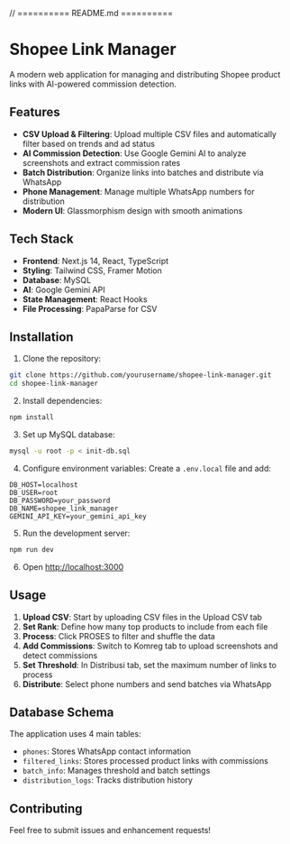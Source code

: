 // ========== README.md ==========
# Shopee Link Manager

A modern web application for managing and distributing Shopee product links with AI-powered commission detection.

## Features

- **CSV Upload & Filtering**: Upload multiple CSV files and automatically filter based on trends and ad status
- **AI Commission Detection**: Use Google Gemini AI to analyze screenshots and extract commission rates
- **Batch Distribution**: Organize links into batches and distribute via WhatsApp
- **Phone Management**: Manage multiple WhatsApp numbers for distribution
- **Modern UI**: Glassmorphism design with smooth animations

## Tech Stack

- **Frontend**: Next.js 14, React, TypeScript
- **Styling**: Tailwind CSS, Framer Motion
- **Database**: MySQL
- **AI**: Google Gemini API
- **State Management**: React Hooks
- **File Processing**: PapaParse for CSV

## Installation

1. Clone the repository:
```bash
git clone https://github.com/yourusername/shopee-link-manager.git
cd shopee-link-manager
```

2. Install dependencies:
```bash
npm install
```

3. Set up MySQL database:
```bash
mysql -u root -p < init-db.sql
```

4. Configure environment variables:
Create a `.env.local` file and add:
```
DB_HOST=localhost
DB_USER=root
DB_PASSWORD=your_password
DB_NAME=shopee_link_manager
GEMINI_API_KEY=your_gemini_api_key
```

5. Run the development server:
```bash
npm run dev
```

6. Open [http://localhost:3000](http://localhost:3000)

## Usage

1. **Upload CSV**: Start by uploading CSV files in the Upload CSV tab
2. **Set Rank**: Define how many top products to include from each file
3. **Process**: Click PROSES to filter and shuffle the data
4. **Add Commissions**: Switch to Komreg tab to upload screenshots and detect commissions
5. **Set Threshold**: In Distribusi tab, set the maximum number of links to process
6. **Distribute**: Select phone numbers and send batches via WhatsApp

## Database Schema

The application uses 4 main tables:
- `phones`: Stores WhatsApp contact information
- `filtered_links`: Stores processed product links with commissions
- `batch_info`: Manages threshold and batch settings
- `distribution_logs`: Tracks distribution history

## Contributing

Feel free to submit issues and enhancement requests!
